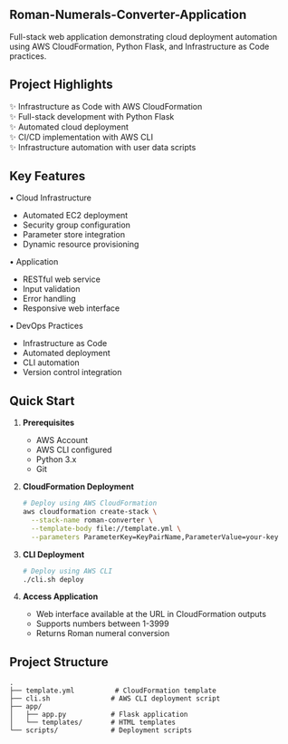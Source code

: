 ## Roman-Numerals-Converter-Application

Full-stack web application demonstrating cloud deployment automation using AWS CloudFormation, Python Flask, and Infrastructure as Code practices.

## Project Highlights

✨ Infrastructure as Code with AWS CloudFormation  
✨ Full-stack development with Python Flask  
✨ Automated cloud deployment  
✨ CI/CD implementation with AWS CLI  
✨ Infrastructure automation with user data scripts


## Key Features

• Cloud Infrastructure
  - Automated EC2 deployment
  - Security group configuration
  - Parameter store integration
  - Dynamic resource provisioning

• Application
  - RESTful web service
  - Input validation
  - Error handling
  - Responsive web interface

• DevOps Practices
  - Infrastructure as Code
  - Automated deployment
  - CLI automation
  - Version control integration

## Quick Start

1. **Prerequisites**
   - AWS Account
   - AWS CLI configured
   - Python 3.x
   - Git

2. **CloudFormation Deployment**
   ```bash
   # Deploy using AWS CloudFormation
   aws cloudformation create-stack \
     --stack-name roman-converter \
     --template-body file://template.yml \
     --parameters ParameterKey=KeyPairName,ParameterValue=your-key
   ```

3. **CLI Deployment**
   ```bash
   # Deploy using AWS CLI
   ./cli.sh deploy
   ```

4. **Access Application**
   - Web interface available at the URL in CloudFormation outputs
   - Supports numbers between 1-3999
   - Returns Roman numeral conversion


## Project Structure
```
.
├── template.yml          # CloudFormation template
├── cli.sh               # AWS CLI deployment script
├── app/
│   ├── app.py           # Flask application
│   └── templates/       # HTML templates
└── scripts/             # Deployment scripts
```
